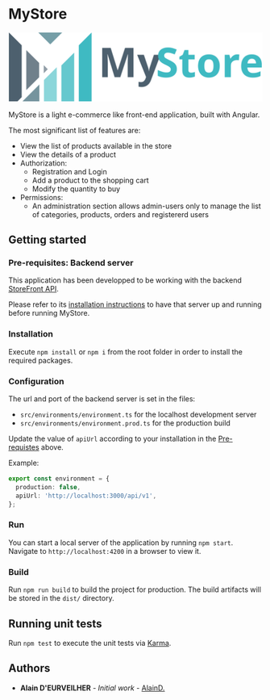 # MyStore

![MyStore](https://raw.githubusercontent.com/AlainD-/my-store/master/src/assets/logo-name.svg)

MyStore is a light e-commerce like front-end application, built with Angular.

The most significant list of features are:

* View the list of products available in the store
* View the details of a product
* Authorization:
  * Registration and Login
  * Add a product to the shopping cart
  * Modify the quantity to buy
* Permissions:
  * An administration section allows admin-users only to manage the list of categories, products, orders and registererd users

## Getting started

### Pre-requisites: Backend server

This application has been developped to be working with the backend [StoreFront API](https://github.com/AlainD-/storefront-api).

Please refer to its [installation instructions](https://github.com/AlainD-/storefront-api#installation) to have that server up and running before running MyStore.

### Installation

Execute `npm install` or `npm i` from the root folder in order to install the required packages.

### Configuration

The url and port of the backend server is set in the files:

* `src/environments/environment.ts` for the localhost development server
* `src/environments/environment.prod.ts` for the production build

Update the value of `apiUrl` according to your installation in the [Pre-requistes](https://github.com/AlainD-/my-store#pre-requisites-backend-server) above.

Example:

```typescript
export const environment = {
  production: false,
  apiUrl: 'http://localhost:3000/api/v1',
};
```

### Run

You can start a local server of the application by running `npm start`.
Navigate to `http://localhost:4200` in a browser to view it.

### Build

Run `npm run build` to build the project for production. The build artifacts will be stored in the `dist/` directory.

## Running unit tests

Run `npm test` to execute the unit tests via [Karma](https://karma-runner.github.io).

## Authors

* **Alain D'EURVEILHER** - *Initial work* - [AlainD.](https://github.com/AlainD-)
